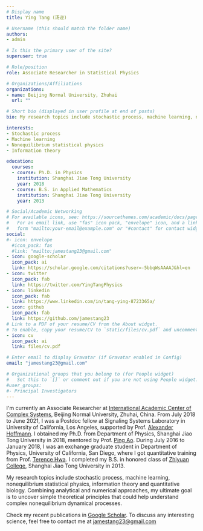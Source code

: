 ```yaml
---
# Display name
title: Ying Tang (汤迎)

# Username (this should match the folder name)
authors:
- admin

# Is this the primary user of the site?
superuser: true

# Role/position
role: Associate Researcher in Statistical Physics

# Organizations/Affiliations
organizations:
- name: Beijing Normal University, Zhuhai
  url: ""

# Short bio (displayed in user profile at end of posts)
bio: My research topics include stochastic process, machine learning, nonequilibrium statistical physics, information theory and quantitative biology.

interests:
- Stochastic process
- Machine learning
- Nonequilibrium statistical physics
- Information theory

education:
  courses:
  - course: Ph.D. in Physics
    institution: Shanghai Jiao Tong University
    year: 2018
  - course: B.S. in Applied Mathematics
    institution: Shanghai Jiao Tong University
    year: 2013

# Social/Academic Networking
# For available icons, see: https://sourcethemes.com/academic/docs/page-builder/#icons
#   For an email link, use "fas" icon pack, "envelope" icon, and a link in the
#   form "mailto:your-email@example.com" or "#contact" for contact widget.
social:
#- icon: envelope
  #icon_pack: fas
  #link: "mailto:jamestang23@gmail.com"
- icon: google-scholar
  icon_pack: ai
  link: https://scholar.google.com/citations?user=-5bbqWsAAAAJ&hl=en
- icon: twitter
  icon_pack: fab
  link: https://twitter.com/YingTangPhysics
- icon: linkedin
  icon_pack: fab
  link: https://www.linkedin.com/in/tang-ying-8723365a/
- icon: github
  icon_pack: fab
  link: https://github.com/jamestang23
# Link to a PDF of your resume/CV from the About widget.
# To enable, copy your resume/CV to `static/files/cv.pdf` and uncomment the lines below.
- icon: cv
  icon_pack: ai
  link: files/cv.pdf

# Enter email to display Gravatar (if Gravatar enabled in Config)
email: "jamestang23@gmail.com"

# Organizational groups that you belong to (for People widget)
#   Set this to `[]` or comment out if you are not using People widget.
#user_groups:
#- Principal Investigators
---
```


I'm currently an Associate Researcher at [International Academic Center of Complex Systems](https://zkgyy.bnu.edu.cn/index.html), Beijing Normal University, Zhuhai, China. From July 2018 to June 2021, I was a Postdoc fellow at Signaling Systems Laboratory in University of California, Los Angeles, supported by Prof. [Alexander Hoffmann](https://www.signalingsystems.ucla.edu/). I obtained my Ph.D. from Department of Physics, Shanghai Jiao Tong University in 2018, mentored by Prof. [Ping Ao](https://scholar.google.com/citations?user=JQyz-BoAAAAJ&hl=en). During July 2016 to January 2018, I was an exchange graduate student in Department of Physics, University of California, San Diego, where I got quantitative training from Prof. [Terence Hwa](https://matisse.ucsd.edu/). I completed my B.S. in honored class of [Zhiyuan College](https://zhiyuan.sjtu.edu.cn/), Shanghai Jiao Tong University in 2013. 

My research topics include stochastic process, machine learning, nonequilibrium statistical physics, information theory and quantitative biology. Combining analytical and numerical approaches, my ultimate goal is to uncover simple theoretical principles that could help understand complex nonequilibrium dynamical processes.

Check my recent publications in [Google Scholar](https://scholar.google.com/citations?user=-5bbqWsAAAAJ&hl=en).
To discuss any interesting science, feel free to contact me at jamestang23@gmail.com
